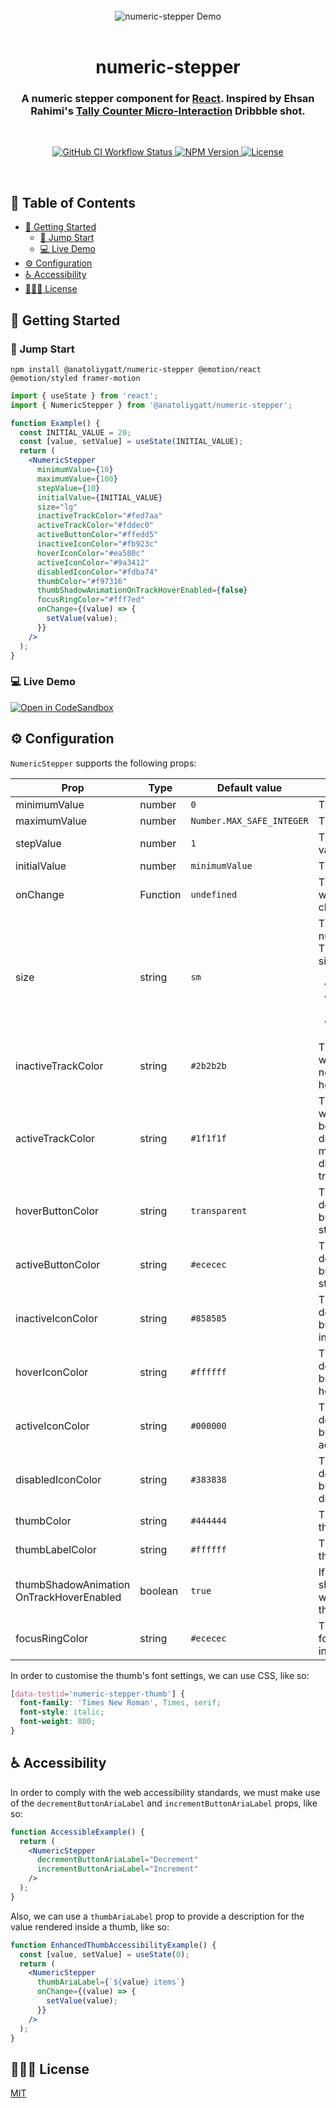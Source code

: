 <br>

<div align="center">
  <img src="assets/demo.gif" alt="numeric-stepper Demo">
</div>

<br>

<h1 align="center">numeric-stepper</h1>
<h3 align="center">A numeric stepper component for <a href="https://reactjs.org">React</a>. Inspired by Ehsan Rahimi's <a href="https://dribbble.com/shots/16434514-Tally-Counter-Micro-Interaction">Tally Counter Micro-Interaction</a> Dribbble shot.</h3>

<br>

<p align="center">
  <a href="https://github.com/anatoliygatt/numeric-stepper/actions?query=workflow%3ACI">
    <img src="https://img.shields.io/github/actions/workflow/status/anatoliygatt/numeric-stepper/ci.yml?branch=master&style=for-the-badge&logo=github&label=CI&labelColor=000000" alt="GitHub CI Workflow Status">
  </a>
  <a href="https://www.npmjs.com/package/@anatoliygatt/numeric-stepper">
    <img src="https://img.shields.io/npm/v/@anatoliygatt/numeric-stepper.svg?style=for-the-badge&logo=npm&labelColor=000000" alt="NPM Version">
  </a>
  <a href="https://github.com/anatoliygatt/numeric-stepper/blob/master/LICENSE">
    <img src="https://img.shields.io/github/license/anatoliygatt/numeric-stepper.svg?style=for-the-badge&logo=opensourceinitiative&logoColor=ffffff&labelColor=000000" alt="License">
  </a>
</p>

<br>

## 📖 Table of Contents

- [🚀 Getting Started](#-getting-started)
  - [🐇 Jump Start](#-jump-start)
  - [💻 Live Demo](#-live-demo)
- [⚙️ Configuration](#%EF%B8%8F-configuration)
- [♿️ Accessibility](#%EF%B8%8F-accessibility)
- [👨🏼‍⚖️ License](#%EF%B8%8F-license)

## 🚀 Getting Started

### 🐇 Jump Start

```shell
npm install @anatoliygatt/numeric-stepper @emotion/react @emotion/styled framer-motion
```

```jsx
import { useState } from 'react';
import { NumericStepper } from '@anatoliygatt/numeric-stepper';

function Example() {
  const INITIAL_VALUE = 20;
  const [value, setValue] = useState(INITIAL_VALUE);
  return (
    <NumericStepper
      minimumValue={10}
      maximumValue={100}
      stepValue={10}
      initialValue={INITIAL_VALUE}
      size="lg"
      inactiveTrackColor="#fed7aa"
      activeTrackColor="#fddec0"
      activeButtonColor="#ffedd5"
      inactiveIconColor="#fb923c"
      hoverIconColor="#ea580c"
      activeIconColor="#9a3412"
      disabledIconColor="#fdba74"
      thumbColor="#f97316"
      thumbShadowAnimationOnTrackHoverEnabled={false}
      focusRingColor="#fff7ed"
      onChange={(value) => {
        setValue(value);
      }}
    />
  );
}
```

### 💻 Live Demo

[![Open in CodeSandbox](https://codesandbox.io/static/img/play-codesandbox.svg)](https://codesandbox.io/s/demo-for-anatoliygatt-numeric-stepper-mllfyl)

## ⚙️ Configuration

`NumericStepper` supports the following props:

| Prop                                        | Type     | Default value             | Description                                                                                                                                        |
| ------------------------------------------- | -------- | ------------------------- | -------------------------------------------------------------------------------------------------------------------------------------------------- |
| minimumValue                                | number   | `0`                       | The minimum value.                                                                                                                                 |
| maximumValue                                | number   | `Number.MAX_SAFE_INTEGER` | The maximum value.                                                                                                                                 |
| stepValue                                   | number   | `1`                       | The step increment value.                                                                                                                          |
| initialValue                                | number   | `minimumValue`            | The initial value.                                                                                                                                 |
| onChange                                    | Function | `undefined`               | The callback invoked when the value changes.                                                                                                       |
| size                                        | string   | `sm`                      | The size of the numeric stepper. There are 3 available sizes:<ul><li>`sm` — 185x74px</li><li>`md` — 277.5x111px</li><li>`lg` — 370x148px</li></ul> |
| inactiveTrackColor                          | string   | `#2b2b2b`                 | The color of the track while the thumb is not being horizontally dragged.                                                                          |
| activeTrackColor                            | string   | `#1f1f1f`                 | The color of the track while the thumb is being horizontally dragged and is at the maximum trackable distance from the track's center.             |
| hoverButtonColor                            | string   | `transparent`             | The color of the decrement/increment button in a hover state.                                                                                      |
| activeButtonColor                           | string   | `#ececec`                 | The color of the decrement/increment button in an active state.                                                                                    |
| inactiveIconColor                           | string   | `#858585`                 | The color of the decrement/increment button icon in an inactive state.                                                                             |
| hoverIconColor                              | string   | `#ffffff`                 | The color of the decrement/increment button icon in a hover state.                                                                                 |
| activeIconColor                             | string   | `#000000`                 | The color of the decrement/increment button icon in an active state.                                                                               |
| disabledIconColor                           | string   | `#383838`                 | The color of the decrement/increment button icon in a disabled state.                                                                              |
| thumbColor                                  | string   | `#444444`                 | The color of the thumb.                                                                                                                            |
| thumbLabelColor                             | string   | `#ffffff`                 | The color of the thumb's label.                                                                                                                    |
| thumbShadowAnimation<br>OnTrackHoverEnabled | boolean  | `true`                    | If `true`, the thumb's shadow will animate when hovering over the track.                                                                           |
| focusRingColor                              | string   | `#ececec`                 | The color of the focus ring of the interactive elements.                                                                                           |

In order to customise the thumb's font settings, we can use CSS, like so:

```css
[data-testid='numeric-stepper-thumb'] {
  font-family: 'Times New Roman', Times, serif;
  font-style: italic;
  font-weight: 800;
}
```

## ♿️ Accessibility

In order to comply with the web accessibility standards, we must make use of the `decrementButtonAriaLabel` and `incrementButtonAriaLabel` props, like so:

```jsx
function AccessibleExample() {
  return (
    <NumericStepper
      decrementButtonAriaLabel="Decrement"
      incrementButtonAriaLabel="Increment"
    />
  );
}
```

Also, we can use a `thumbAriaLabel` prop to provide a description for the value rendered inside a thumb, like so:

```jsx
function EnhancedThumbAccessibilityExample() {
  const [value, setValue] = useState(0);
  return (
    <NumericStepper
      thumbAriaLabel={`${value} items`}
      onChange={(value) => {
        setValue(value);
      }}
    />
  );
}
```

## 👨🏼‍⚖️ License

[MIT](https://github.com/anatoliygatt/numeric-stepper/blob/master/LICENSE)
